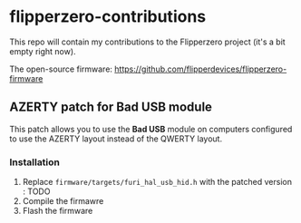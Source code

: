 # flipperzero-contributions
This repo will contain my contributions to the Flipperzero project (it's a bit empty right now).

The open-source firmware: https://github.com/flipperdevices/flipperzero-firmware

## AZERTY patch for **Bad USB** module

This patch allows you to use the **Bad USB** module on computers configured to use the AZERTY layout instead of the QWERTY layout.

### Installation
1. Replace `firmware/targets/furi_hal_usb_hid.h` with the patched version : TODO
2. Compile the firmawre
3. Flash the firmware
